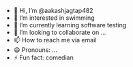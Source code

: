 - 👋 Hi, I’m @aakashjagtap482
- 👀 I’m interested in swimming
- 🌱 I’m currently learning software testing
- 💞️ I’m looking to collaborate on ...
- 📫 How to reach me via email
- 😄 Pronouns: ...
- ⚡ Fun fact: comedian


